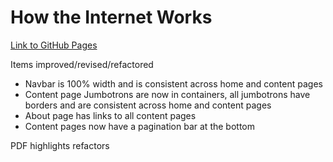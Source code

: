 # How the Internet Works
[Link to GitHub Pages](https://urasurasuras.github.io/HowTheInternetWorks/)

Items improved/revised/refactored
 * Navbar is 100% width and is consistent across home and content pages
 * Content page Jumbotrons are now in containers, all jumbotrons have borders and are consistent across home and content pages
 * About page has links to all content pages
 * Content pages now have a pagination bar at the bottom

PDF highlights refactors

